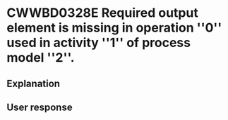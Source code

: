 # CWWBD0328E Required output element is missing in operation ''0'' used in activity ''1'' of process model ''2''.

## Explanation

## User response